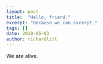 ```yaml
---
layout: post
title:  "Hello, friend."
excerpt: "Because we can excerpt."
tags: []
date: 2019-05-03
author: richardlitt
---
```


We are alive.